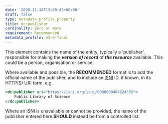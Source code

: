 ```yaml
---
date: '2020-11-18T13:00:43+00:00'
draft: false
type: metadata_profile_property
title: dc:publisher
cardinality: Zero or more
requirement: Recommended
metadata_profile: v3-0-final
---
```


This element contains the name of the entity, typically a &#39;publisher&#39;, responsible for making the ***version of record*** of ***the resource*** available. This could be a person, organisation or service.

Where available and possible, the **RECOMMENDED** format is to add the official name of the publisher, and to include an [ISNI](http://isni.org) ID, if known, in its HTTP(S) URI form, e.g.

```xml
<dc:publisher uri="https://isni.org/isni/000000040482455X">
    Public Library of Science
</dc:publisher>
```

Where an ISNI is unavailable or cannot be provided, the name of the publisher entered here **SHOULD** instead be from a controlled list.
